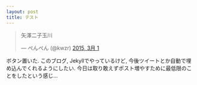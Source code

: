 ```yaml
---
layout: post
title: テスト
---
```


<blockquote class="twitter-tweet" lang="ja"><p>矢澤二子玉川</p>&mdash; ぺんぺん (@kwzr) <a href="https://twitter.com/kwzr/status/571912429417832449">2015, 3月 1</a></blockquote>
<script async src="//platform.twitter.com/widgets.js" charset="utf-8"></script>

ボタン置いた. このブログ, Jekyllでやっているけど, 今後ツイートとか自動で埋め込んでくれるようにしたい. 今日は取り敢えずポスト増やすために最低限のことをしたという感じ...
